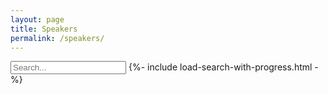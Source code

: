 ```yaml
---
layout: page
title: Speakers
permalink: /speakers/
---
```



<div class="search-flex-row">
  <input type="text" id="speakers-search-input" placeholder="Search...">
  {%- include load-search-with-progress.html -%}
</div>
<ul id="speakers-search-results"></ul>
<link rel="stylesheet" href="{{ site.baseurl }}/assets/css/search-box.css">  

<style>
  .loader {
    opacity: 0.2;
    pointer-events: none;
  }

  .loader input,
  .loader ul {
    opacity: 1 !important;
  }
</style>